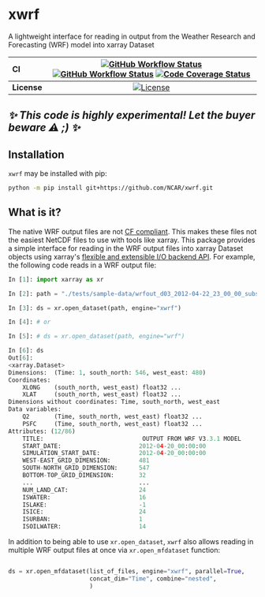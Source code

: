 # xwrf

A lightweight interface for reading in output from the Weather Research and Forecasting (WRF) model into xarray Dataset

| CI          | [![GitHub Workflow Status][github-ci-badge]][github-ci-link] [![GitHub Workflow Status][github-lint-badge]][github-lint-link] [![Code Coverage Status][codecov-badge]][codecov-link] |
| :---------- | :----------------------------------------------------------------------------------------------------------------------------------------------------------------------------------: |
| **License** |                                                                        [![License][license-badge]][repo-link]                                                                        |

## _✨ This code is highly experimental! Let the buyer beware ⚠️ ;) ✨_

## Installation

`xwrf` may be installed with pip:

```bash
python -m pip install git+https://github.com/NCAR/xwrf.git
```

## What is it?

The native WRF output files are not [CF compliant](https://sundowner.colorado.edu/wrfout_to_cf/overview.html#:~:text=http%3A//cf-pcmdi.llnl.gov/). This makes these files not the easiest NetCDF files to use with tools like xarray. This package provides a simple interface for reading in the WRF output files into xarray Dataset objects using xarray's [flexible and extensible I/O backend API](https://xarray.pydata.org/en/stable/internals/how-to-add-new-backend.html). For example, the following code reads in a WRF output file:

```python
In [1]: import xarray as xr

In [2]: path = "./tests/sample-data/wrfout_d03_2012-04-22_23_00_00_subset.nc"

In [3]: ds = xr.open_dataset(path, engine="xwrf")

In [4]: # or

In [5]: # ds = xr.open_dataset(path, engine="wrf")

In [6]: ds
Out[6]:
<xarray.Dataset>
Dimensions:  (Time: 1, south_north: 546, west_east: 480)
Coordinates:
    XLONG    (south_north, west_east) float32 ...
    XLAT     (south_north, west_east) float32 ...
Dimensions without coordinates: Time, south_north, west_east
Data variables:
    Q2       (Time, south_north, west_east) float32 ...
    PSFC     (Time, south_north, west_east) float32 ...
Attributes: (12/86)
    TITLE:                            OUTPUT FROM WRF V3.3.1 MODEL
    START_DATE:                      2012-04-20_00:00:00
    SIMULATION_START_DATE:           2012-04-20_00:00:00
    WEST-EAST_GRID_DIMENSION:        481
    SOUTH-NORTH_GRID_DIMENSION:      547
    BOTTOM-TOP_GRID_DIMENSION:       32
    ...                              ...
    NUM_LAND_CAT:                    24
    ISWATER:                         16
    ISLAKE:                          -1
    ISICE:                           24
    ISURBAN:                         1
    ISOILWATER:                      14
```

In addition to being able to use `xr.open_dataset`, `xwrf` also allows reading in multiple WRF output files at once via `xr.open_mfdataset` function:

```python

ds = xr.open_mfdataset(list_of_files, engine="xwrf", parallel=True,
                       concat_dim="Time", combine="nested",
                       )
```

[github-ci-badge]: https://img.shields.io/github/workflow/status/NCAR/xwrf/CI?label=CI&logo=github&style=for-the-badge
[github-lint-badge]: https://img.shields.io/github/workflow/status/NCAR/xwrf/linting?label=linting&logo=github&style=for-the-badge
[github-ci-link]: https://github.com/NCAR/xwrf/actions?query=workflow%3ACI
[github-lint-link]: https://github.com/NCAR/xwrf/actions?query=workflow%3Alinting
[codecov-badge]: https://img.shields.io/codecov/c/github/NCAR/xwrf.svg?logo=codecov&style=for-the-badge
[codecov-link]: https://codecov.io/gh/NCAR/xwrf
[license-badge]: https://img.shields.io/github/license/NCAR/xwrf?style=for-the-badge
[repo-link]: https://github.com/NCAR/xwrf
